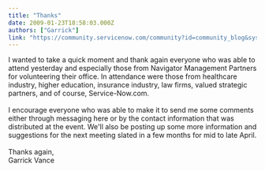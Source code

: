 ```yaml
---
title: "Thanks"
date: 2009-01-23T18:58:03.000Z
authors: ["Garrick"]
link: "https://community.servicenow.com/community?id=community_blog&sys_id=8a0deaa5dbd0dbc01dcaf3231f961913"
---
```

<p>I wanted to take a quick moment and thank again everyone who was able to attend yesterday and especially those from Navigator Management Partners for volunteering their office. In attendance were those from healthcare industry, higher education, insurance industry, law firms, valued strategic partners, and of course, Service-Now.com. <br /><br />I encourage everyone who was able to make it to send me some comments either through messaging here or by the contact information that was distributed at the event. We'll also be posting up some more information and suggestions for the next meeting slated in a few months for mid to late April.<br /><br />Thanks again,<br />Garrick Vance</p>
